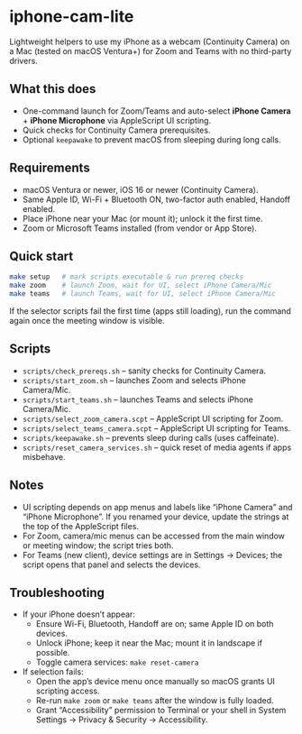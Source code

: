 # iphone-cam-lite

Lightweight helpers to use my iPhone as a webcam (Continuity Camera) on a Mac (tested on macOS Ventura+) for Zoom and Teams with no third-party drivers.

## What this does

- One-command launch for Zoom/Teams and auto-select **iPhone Camera** + **iPhone Microphone** via AppleScript UI scripting.
- Quick checks for Continuity Camera prerequisites.
- Optional `keepawake` to prevent macOS from sleeping during long calls.

## Requirements

- macOS Ventura or newer, iOS 16 or newer (Continuity Camera).
- Same Apple ID, Wi-Fi + Bluetooth ON, two-factor auth enabled, Handoff enabled.
- Place iPhone near your Mac (or mount it); unlock it the first time.
- Zoom or Microsoft Teams installed (from vendor or App Store).

## Quick start
```bash
make setup   # mark scripts executable & run prereq checks
make zoom    # launch Zoom, wait for UI, select iPhone Camera/Mic
make teams   # launch Teams, wait for UI, select iPhone Camera/Mic
```
If the selector scripts fail the first time (apps still loading), run the command again once the meeting window is visible.

## Scripts

- `scripts/check_prereqs.sh` – sanity checks for Continuity Camera.
- `scripts/start_zoom.sh` – launches Zoom and selects iPhone Camera/Mic.
- `scripts/start_teams.sh` – launches Teams and selects iPhone Camera/Mic.
- `scripts/select_zoom_camera.scpt` – AppleScript UI scripting for Zoom.
- `scripts/select_teams_camera.scpt` – AppleScript UI scripting for Teams.
- `scripts/keepawake.sh` – prevents sleep during calls (uses caffeinate).
- `scripts/reset_camera_services.sh` – quick reset of media agents if apps misbehave.

## Notes

- UI scripting depends on app menus and labels like “iPhone Camera” and “iPhone Microphone”. If you renamed your device, update the strings at the top of the AppleScript files.
- For Zoom, camera/mic menus can be accessed from the main window or meeting window; the script tries both.
- For Teams (new client), device settings are in Settings → Devices; the script opens that panel and selects the devices.

## Troubleshooting

- If your iPhone doesn’t appear:
	- Ensure Wi-Fi, Bluetooth, Handoff are on; same Apple ID on both devices.
	- Unlock iPhone; keep it near the Mac; mount it in landscape if possible.
	- Toggle camera services: `make reset-camera`
- If selection fails:
	- Open the app’s device menu once manually so macOS grants UI scripting access.
	- Re-run `make zoom` or `make teams` after the window is fully loaded.
	- Grant “Accessibility” permission to Terminal or your shell in System Settings → Privacy & Security → Accessibility.